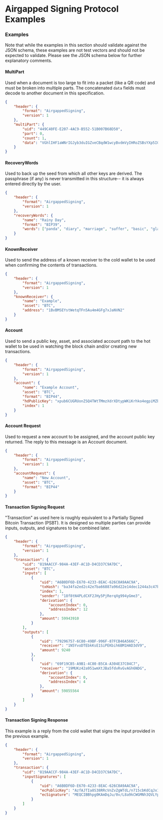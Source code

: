 # Airgapped Signing Protocol Examples

### Examples

Note that while the examples in this section should validate against the JSON schema, these examples are not test vectors and should not be expected to validate. Please see the JSON schema below for further explanatory comments.

#### MultiPart

Used when a document is too large to fit into a packet (like a QR code) and must be broken into multiple parts. The concatenated `data` fields must decode to another document in this specification.

```json
{
	"header": {
		"format": "AirgappedSigning",
		"version": 1
	},
	"multiPart": {
		"uid": "449C40FE-E207-4AC9-B552-51B007B68D50",
		"part": 0,
		"count": 1,
		"data": "VGhlIHF1aWNrIGJyb3duIGZveCBqdW1wcyBvdmVyIHRoZSBsYXp5IGRvZy4K"
	}
}
```

#### RecoveryWords

Used to back up the seed from which all other keys are derived. The passphrase (if any) is never transmitted in this structure-- it is always entered directly by the user.

```json
{
	"header": {
		"format": "AirgappedSigning",
		"version": 1
	},
	"recoveryWords": {
		"name": "Rainy Day",
		"format": "BIP39",
		"words": ["panda", "diary", "marriage", "suffer", "basic", "glare", "surge", "auto", "scissors", "describe", "sell", "unique"]
	}
}
```

#### KnownReceiver

Used to send the address of a known receiver to the cold wallet to be used when confirming the contents of transactions.

```json
{
	"header": {
		"format": "AirgappedSigning",
		"version": 1
	},
	"knownReceiver": {
		"name": "Example",
		"asset": "BTC",
		"address": "1BvBMSEYstWetqTFn5Au4m4GFg7xJaNVN2"
	}
}
```

#### Account

Used to send a public key, asset, and associated account path to the hot wallet to be used in watching the block chain and/or creating new transactions.

```json
{
	"header": {
		"format": "AirgappedSigning",
		"version": 1
	},
	"account": {
		"name": "Example Account",
		"asset": "BTC",
		"format": "BIP44",
		"hdPublicKey": "xpub6CUGRUonZSQ4TWtTMmzXdrXDtypWKiKrhko4egpiMZbpiaQL2jkwSB1icqYh2cfDfVxdx4df189oLKnC5fSwqPfgyP3hooxujYzAu3fDVmz",
		"index": 1
	}
}
```

#### Account Request

Used to request a new account to be assigned, and the account public key returned. The reply to this message is an Account document.

```json
{
	"header": {
		"format": "AirgappedSigning",
		"version": 1
	},
	"accountRequest": {
		"name": "New Account",
		"asset": "BTC",
		"format": "BIP44"
	}
}
```

#### Transaction Signing Request

"Transaction" as used here is roughly equivalent to a Partially Signed Bitcoin Transaction (PSBT). It is designed so multiple parties can provide inputs, outputs, and signatures to be combined later.

```json
{
	"header": {
		"format": "AirgappedSigning",
		"version": 1
	},
	"transaction": {
		"uid": "819AACCF-984A-43EF-AC1D-D4CD37C9A7DC",
		"asset": "BTC",
		"inputs": [
			{
				"uid": "A6B0DF6D-E670-4233-8EAC-626C0A9AAC9A",
				"txHash": "ba34fa2ed2c42e7ba66887a96d22e14dec1244a3c47b271cd69a679afbaab868",
				"index": 1,
				"sender": "18f8tN4PLdCXF2JHy5PjRerqXg994yGme3",
				"derivation": {
					"accountIndex": 0,
					"addressIndex": 12
				},
				"amount": 59943910
			}
		],
		"outputs": [
			{
				"uid": "79296757-6C80-49BF-996F-87FCB46A566C",
				"receiver": "1N5YvoDTEbkKsE1SiPEKbih6BM1HAD3dV9",
				"amount": 9240
			},
			{
				"uid": "69F19CB5-A9B1-4C80-B5CA-A304E37C04C7",
				"receiver": "19MUKz42a951wmXtJBa5fdvRvGvAGh6NDG",
				"derivation": {
					"accountIndex": 0,
					"addressIndex": 4
				},
				"amount": 59855564
			}
		]
	}
}
```

#### Transaction Signing Response

This example is a reply from the cold wallet that signs the input provided in the previous example.

```json
{
	"header": {
		"format": "AirgappedSigning",
		"version": 1
	},
	"transaction": {
		"uid": "819AACCF-984A-43EF-AC1D-D4CD37C9A7DC",
		"inputSignatures": [
			{
				"uid": "A6B0DF6D-E670-4233-8EAC-626C0A9AAC9A",
				"ecPublicKey": "AzfAJTIa8S38RRcVnZvZgWTdL/n715cbKdCqJx1yxATK",
				"ecSignature": "MEQCIBBhpg0KAmDqJu/0v/L8a9kCWGMNh3QVLYpq/tfzEQdmAiAMLrZKT5H2maQXPvEm6iYTNIcpKk6B+8Lg4z+xaLVCbAE="
			}
		]
	}
}
```
